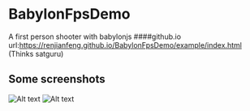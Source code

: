 # BabylonFpsDemo
A first person shooter with babylonjs
####github.io url:https://renjianfeng.github.io/BabylonFpsDemo/example/index.html  (Thinks satguru)
## Some screenshots
![Alt text](/images/sp1.gif)
![Alt text](/images/sp2.gif)
